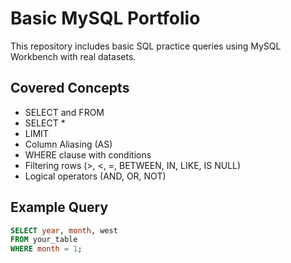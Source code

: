 # Basic MySQL Portfolio

This repository includes basic SQL practice queries using MySQL Workbench with real datasets.

## Covered Concepts

- SELECT and FROM
- SELECT *
- LIMIT
- Column Aliasing (AS)
- WHERE clause with conditions
- Filtering rows (>, <, =, BETWEEN, IN, LIKE, IS NULL)
- Logical operators (AND, OR, NOT)

## Example Query

```sql
SELECT year, month, west
FROM your_table
WHERE month = 1;
